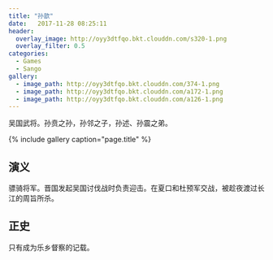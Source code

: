 ```yaml
---
title: "孙歆"
date:   2017-11-28 08:25:11
header:
  overlay_image: http://oyy3dtfqo.bkt.clouddn.com/s320-1.png
  overlay_filter: 0.5
categories:
  - Games
  - Sango
gallery:
  - image_path: http://oyy3dtfqo.bkt.clouddn.com/374-1.png
  - image_path: http://oyy3dtfqo.bkt.clouddn.com/a172-1.png
  - image_path: http://oyy3dtfqo.bkt.clouddn.com/a126-1.png
---
```


吴国武将。孙贲之孙，孙邻之子，孙述、孙震之弟。

{% include gallery caption="page.title" %}

## 演义

骠骑将军。晋国发起吴国讨伐战时负责迎击。在夏口和杜预军交战，被趁夜渡过长江的周旨所杀。

## 正史

只有成为乐乡督察的记载。